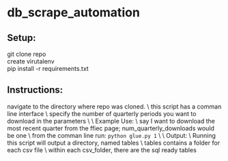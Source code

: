 # db_scrape_automation

<h2>Setup:</h2>
git clone repo<br>
create virutalenv<br>
pip install -r requirements.txt<br>

<h2>Instructions:</h2>
navigate to the directory where repo was cloned. \
this script has a comman line interface \
specify the number of quarterly periods you want to download in the parameters \
\
Example Use: \
say I want to download the most recent quarter from the ffiec page; num_quarterly_downloads would be one \
from the comman line run: <code>python glue.py 1</code> \
\
Output: \
Running this script will output a directory, named tables \
tables contains a folder for each csv file \
within each csv_folder, there are the sql ready tables 